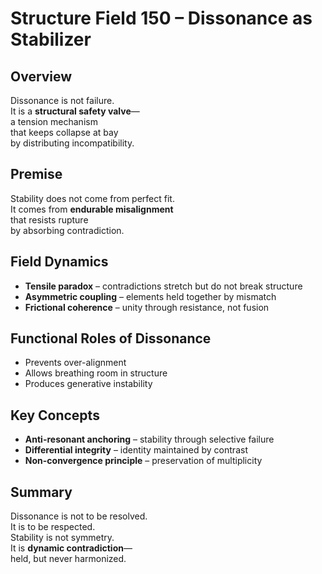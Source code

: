 # Structure Field 150 – Dissonance as Stabilizer

## Overview

Dissonance is not failure.  
It is a **structural safety valve**—  
a tension mechanism  
that keeps collapse at bay  
by distributing incompatibility.

## Premise

Stability does not come from perfect fit.  
It comes from **endurable misalignment**  
that resists rupture  
by absorbing contradiction.

## Field Dynamics

- **Tensile paradox** – contradictions stretch but do not break structure  
- **Asymmetric coupling** – elements held together by mismatch  
- **Frictional coherence** – unity through resistance, not fusion

## Functional Roles of Dissonance

- Prevents over-alignment  
- Allows breathing room in structure  
- Produces generative instability

## Key Concepts

- **Anti-resonant anchoring** – stability through selective failure  
- **Differential integrity** – identity maintained by contrast  
- **Non-convergence principle** – preservation of multiplicity

## Summary

Dissonance is not to be resolved.  
It is to be respected.  
Stability is not symmetry.  
It is **dynamic contradiction**—  
held, but never harmonized.
